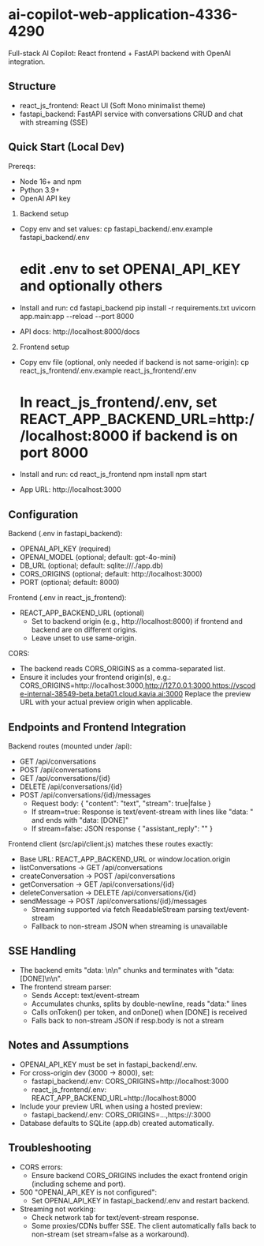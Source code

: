 # ai-copilot-web-application-4336-4290

Full-stack AI Copilot: React frontend + FastAPI backend with OpenAI integration.

## Structure

- react_js_frontend: React UI (Soft Mono minimalist theme)
- fastapi_backend: FastAPI service with conversations CRUD and chat with streaming (SSE)

## Quick Start (Local Dev)

Prereqs:
- Node 16+ and npm
- Python 3.9+
- OpenAI API key

1) Backend setup
- Copy env and set values:
  cp fastapi_backend/.env.example fastapi_backend/.env
  # edit .env to set OPENAI_API_KEY and optionally others

- Install and run:
  cd fastapi_backend
  pip install -r requirements.txt
  uvicorn app.main:app --reload --port 8000

- API docs:
  http://localhost:8000/docs

2) Frontend setup
- Copy env file (optional, only needed if backend is not same-origin):
  cp react_js_frontend/.env.example react_js_frontend/.env
  # In react_js_frontend/.env, set REACT_APP_BACKEND_URL=http://localhost:8000 if backend is on port 8000

- Install and run:
  cd react_js_frontend
  npm install
  npm start

- App URL:
  http://localhost:3000

## Configuration

Backend (.env in fastapi_backend):
- OPENAI_API_KEY (required)
- OPENAI_MODEL (optional; default: gpt-4o-mini)
- DB_URL (optional; default: sqlite:///./app.db)
- CORS_ORIGINS (optional; default: http://localhost:3000)
- PORT (optional; default: 8000)

Frontend (.env in react_js_frontend):
- REACT_APP_BACKEND_URL (optional)
  - Set to backend origin (e.g., http://localhost:8000) if frontend and backend are on different origins.
  - Leave unset to use same-origin.

CORS:
- The backend reads CORS_ORIGINS as a comma-separated list.
- Ensure it includes your frontend origin(s), e.g.:
  CORS_ORIGINS=http://localhost:3000,http://127.0.0.1:3000,https://vscode-internal-38549-beta.beta01.cloud.kavia.ai:3000
  Replace the preview URL with your actual preview origin when applicable.

## Endpoints and Frontend Integration

Backend routes (mounted under /api):
- GET /api/conversations
- POST /api/conversations
- GET /api/conversations/{id}
- DELETE /api/conversations/{id}
- POST /api/conversations/{id}/messages
  - Request body: { "content": "text", "stream": true|false }
  - If stream=true: Response is text/event-stream with lines like "data: <chunk>" and ends with "data: [DONE]"
  - If stream=false: JSON response { "assistant_reply": "<full text>" }

Frontend client (src/api/client.js) matches these routes exactly:
- Base URL: REACT_APP_BACKEND_URL or window.location.origin
- listConversations -> GET /api/conversations
- createConversation -> POST /api/conversations
- getConversation -> GET /api/conversations/{id}
- deleteConversation -> DELETE /api/conversations/{id}
- sendMessage -> POST /api/conversations/{id}/messages
  - Streaming supported via fetch ReadableStream parsing text/event-stream
  - Fallback to non-stream JSON when streaming is unavailable

## SSE Handling

- The backend emits "data: <token>\n\n" chunks and terminates with "data: [DONE]\n\n".
- The frontend stream parser:
  - Sends Accept: text/event-stream
  - Accumulates chunks, splits by double-newline, reads "data:" lines
  - Calls onToken() per token, and onDone() when [DONE] is received
  - Falls back to non-stream JSON if resp.body is not a stream

## Notes and Assumptions

- OPENAI_API_KEY must be set in fastapi_backend/.env.
- For cross-origin dev (3000 -> 8000), set:
  - fastapi_backend/.env: CORS_ORIGINS=http://localhost:3000
  - react_js_frontend/.env: REACT_APP_BACKEND_URL=http://localhost:8000
- Include your preview URL when using a hosted preview:
  - fastapi_backend/.env: CORS_ORIGINS=...,https://<your-preview-host>:3000
- Database defaults to SQLite (app.db) created automatically.

## Troubleshooting

- CORS errors:
  - Ensure backend CORS_ORIGINS includes the exact frontend origin (including scheme and port).
- 500 "OPENAI_API_KEY is not configured":
  - Set OPENAI_API_KEY in fastapi_backend/.env and restart backend.
- Streaming not working:
  - Check network tab for text/event-stream response.
  - Some proxies/CDNs buffer SSE. The client automatically falls back to non-stream (set stream=false as a workaround).
